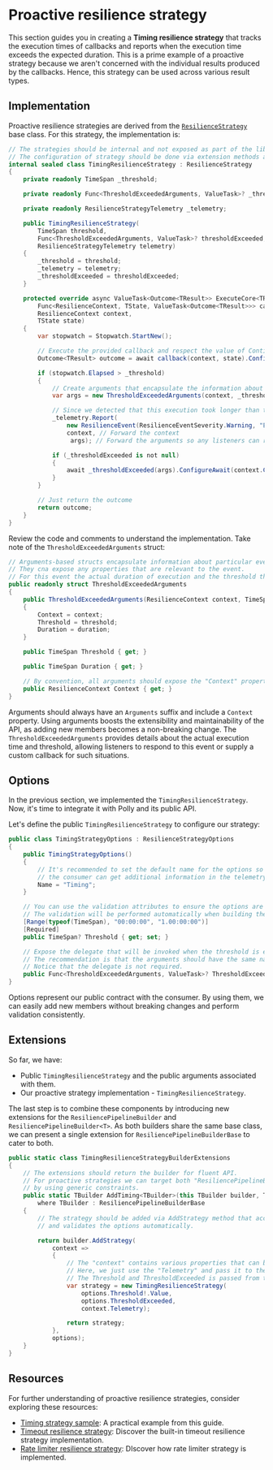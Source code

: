 # Proactive resilience strategy

This section guides you in creating a **Timing resilience strategy** that tracks the execution times of callbacks and reports when the execution time exceeds the expected duration. This is a prime example of a proactive strategy because we aren't concerned with the individual results produced by the callbacks. Hence, this strategy can be used across various result types.

## Implementation

Proactive resilience strategies are derived from the [`ResilienceStrategy`](xref:Polly.ResilienceStrategy) base class. For this strategy, the implementation is:

<!-- snippet: ext-proactive-strategy -->
```cs
// The strategies should be internal and not exposed as part of the library's public API.
// The configuration of strategy should be done via extension methods and options.
internal sealed class TimingResilienceStrategy : ResilienceStrategy
{
    private readonly TimeSpan _threshold;

    private readonly Func<ThresholdExceededArguments, ValueTask>? _thresholdExceeded;

    private readonly ResilienceStrategyTelemetry _telemetry;

    public TimingResilienceStrategy(
        TimeSpan threshold,
        Func<ThresholdExceededArguments, ValueTask>? thresholdExceeded,
        ResilienceStrategyTelemetry telemetry)
    {
        _threshold = threshold;
        _telemetry = telemetry;
        _thresholdExceeded = thresholdExceeded;
    }

    protected override async ValueTask<Outcome<TResult>> ExecuteCore<TResult, TState>(
        Func<ResilienceContext, TState, ValueTask<Outcome<TResult>>> callback,
        ResilienceContext context,
        TState state)
    {
        var stopwatch = Stopwatch.StartNew();

        // Execute the provided callback and respect the value of ContinueOnCapturedContext property.
        Outcome<TResult> outcome = await callback(context, state).ConfigureAwait(context.ContinueOnCapturedContext);

        if (stopwatch.Elapsed > _threshold)
        {
            // Create arguments that encapsulate the information about the event.
            var args = new ThresholdExceededArguments(context, _threshold, stopwatch.Elapsed);

            // Since we detected that this execution took longer than the threshold, we will report this as an resilience event.
            _telemetry.Report(
                new ResilienceEvent(ResilienceEventSeverity.Warning, "ExecutionThresholdExceeded"), // Pass the event severity and the event name
                context, // Forward the context
                 args); // Forward the arguments so any listeners can recognize this particular event

            if (_thresholdExceeded is not null)
            {
                await _thresholdExceeded(args).ConfigureAwait(context.ContinueOnCapturedContext);
            }
        }

        // Just return the outcome
        return outcome;
    }
}
```
<!-- endSnippet -->

Review the code and comments to understand the implementation. Take note of the `ThresholdExceededArguments` struct:

<!-- snippet: ext-proactive-args -->
```cs
// Arguments-based structs encapsulate information about particular event that occurred inside resilience strategy.
// They cna expose any properties that are relevant to the event.
// For this event the actual duration of execution and the threshold that was exceeded are relevant.
public readonly struct ThresholdExceededArguments
{
    public ThresholdExceededArguments(ResilienceContext context, TimeSpan threshold, TimeSpan duration)
    {
        Context = context;
        Threshold = threshold;
        Duration = duration;
    }

    public TimeSpan Threshold { get; }

    public TimeSpan Duration { get; }

    // By convention, all arguments should expose the "Context" property.
    public ResilienceContext Context { get; }
}
```
<!-- endSnippet -->

Arguments should always have an `Arguments` suffix and include a `Context` property. Using arguments boosts the extensibility and maintainability of the API, as adding new members becomes a non-breaking change. The `ThresholdExceededArguments` provides details about the actual execution time and threshold, allowing listeners to respond to this event or supply a custom callback for such situations.

## Options

In the previous section, we implemented the `TimingResilienceStrategy`. Now, it's time to integrate it with Polly and its public API.

Let's define the public `TimingResilienceStrategy` to configure our strategy:

<!-- snippet: ext-proactive-options -->
```cs
public class TimingStrategyOptions : ResilienceStrategyOptions
{
    public TimingStrategyOptions()
    {
        // It's recommended to set the default name for the options so
        // the consumer can get additional information in the telemetry.
        Name = "Timing";
    }

    // You can use the validation attributes to ensure the options are valid.
    // The validation will be performed automatically when building the pipeline.
    [Range(typeof(TimeSpan), "00:00:00", "1.00:00:00")]
    [Required]
    public TimeSpan? Threshold { get; set; }

    // Expose the delegate that will be invoked when the threshold is exceeded.
    // The recommendation is that the arguments should have the same name as the delegate but with "Arguments" suffix.
    // Notice that the delegate is not required.
    public Func<ThresholdExceededArguments, ValueTask>? ThresholdExceeded { get; set; }
}
```
<!-- endSnippet -->

Options represent our public contract with the consumer. By using them, we can easily add new members without breaking changes and perform validation consistently.

## Extensions

So far, we have:

- Public `TimingResilienceStrategy` and the public arguments associated with them.
- Our proactive strategy implementation - `TimingResilienceStrategy`.

The last step is to combine these components by introducing new extensions for the `ResiliencePipelineBuilder` and `ResiliencePipelineBuilder<T>`. As both builders share the same base class, we can present a single extension for `ResiliencePipelineBuilderBase` to cater to both.

<!-- snippet: ext-proactive-extensions -->
```cs
public static class TimingResilienceStrategyBuilderExtensions
{
    // The extensions should return the builder for fluent API.
    // For proactive strategies we can target both "ResiliencePipelineBuilderBase" and "ResiliencePipelineBuilder<T>"
    // by using generic constraints.
    public static TBuilder AddTiming<TBuilder>(this TBuilder builder, TimingStrategyOptions options)
        where TBuilder : ResiliencePipelineBuilderBase
    {
        // The strategy should be added via AddStrategy method that accepts a factory delegate
        // and validates the options automatically.

        return builder.AddStrategy(
            context =>
            {
                // The "context" contains various properties that can be used by the strategy.
                // Here, we just use the "Telemetry" and pass it to the strategy.
                // The Threshold and ThresholdExceeded is passed from the options.
                var strategy = new TimingResilienceStrategy(
                    options.Threshold!.Value,
                    options.ThresholdExceeded,
                    context.Telemetry);

                return strategy;
            },
            options);
    }
}
```
<!-- endSnippet -->

## Resources

For further understanding of proactive resilience strategies, consider exploring these resources:

- [Timing strategy sample](https://github.com/App-vNext/Polly/tree/main/samples/Extensibility/Proactive): A practical example from this guide.
- [Timeout resilience strategy](https://github.com/App-vNext/Polly/tree/main/src/Polly.Core/Timeout): Discover the built-in timeout resilience strategy implementation.
- [Rate limiter resilience strategy](https://github.com/App-vNext/Polly/tree/main/src/Polly.RateLimiting): DIscover how rate limiter strategy is implemented.
